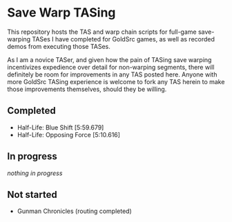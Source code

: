 # Save Warp TASing

This repository hosts the TAS and warp chain scripts for full-game save-warping TASes I have completed for GoldSrc games, as well as recorded demos from executing those TASes.

As I am a novice TASer, and given how the pain of TASing save warping incentivizes expedience over detail for non-warping segments, there will definitely be room for improvements in any TAS posted here. Anyone with more GoldSrc TASing experience is welcome to fork any TAS herein to make those improvements themselves, should they be willing.

## Completed

- Half-Life: Blue Shift [5:59.679]
- Half-Life: Opposing Force [5:10.616]

## In progress

_nothing in progress_

## Not started

- Gunman Chronicles (routing completed)
